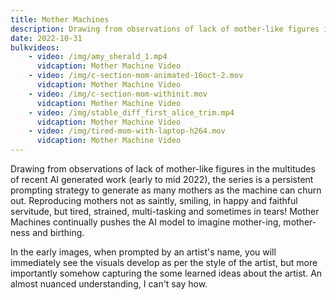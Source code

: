 ```yaml
---
title: Mother Machines
description: Drawing from observations of lack of mother-like figures in the multitudes of AI generated work, the series is a persistent prompting strategy to generate as many mothers as the machine can churn out. Reproducing mothers not as saintly, but tired, strained, multi-tasking and sometimes in tears! Mother Machines continually pushes the AI model to imagine mother-ing, mother-ness and birthing.
date: 2022-10-31
bulkvideos:
    - video: /img/amy_sherald_1.mp4
      vidcaption: Mother Machine Video
    - video: /img/c-section-mom-animated-16oct-2.mov
      vidcaption: Mother Machine Video
    - video: /img/c-section-mom-withinit.mov
      vidcaption: Mother Machine Video
    - video: /img/stable_diff_first_alice_trim.mp4
      vidcaption: Mother Machine Video
    - video: /img/tired-mom-with-laptop-h264.mov
      vidcaption: Mother Machine Video
---
```


Drawing from observations of lack of mother-like figures in the multitudes of recent AI generated work (early to mid 2022), the series is a persistent prompting strategy to generate as many mothers as the machine can churn out. Reproducing mothers not as saintly, smiling, in happy and faithful servitude, but tired, strained, multi-tasking and sometimes in tears! Mother Machines continually pushes the AI model to imagine mother-ing, mother-ness and birthing.

In the early images, when prompted by an artist's name, you will immediately see the visuals develop as per the style of the artist, but more importantly somehow capturing the some learned ideas about the artist. An almost nuanced understanding, I can't say how. 

